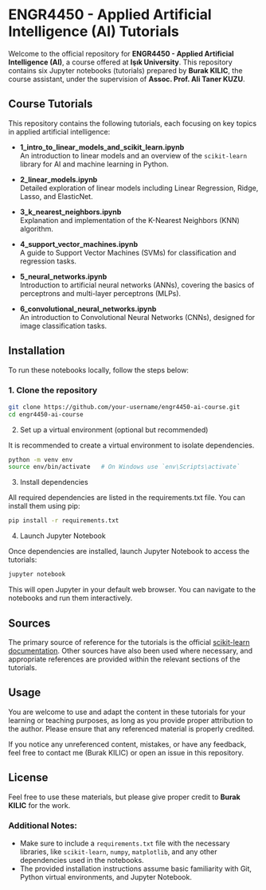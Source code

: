 # ENGR4450 - Applied Artificial Intelligence (AI) Tutorials

Welcome to the official repository for **ENGR4450 - Applied Artificial Intelligence (AI)**, a course offered at **Işık University**. This repository contains six Jupyter notebooks (tutorials) prepared by **Burak KILIC**, the course assistant, under the supervision of **Assoc. Prof. Ali Taner KUZU**.

## Course Tutorials

This repository contains the following tutorials, each focusing on key topics in applied artificial intelligence:

- **1_intro_to_linear_models_and_scikit_learn.ipynb**  
   An introduction to linear models and an overview of the `scikit-learn` library for AI and machine learning in Python.

- **2_linear_models.ipynb**  
   Detailed exploration of linear models including Linear Regression, Ridge, Lasso, and ElasticNet.

- **3_k_nearest_neighbors.ipynb**  
   Explanation and implementation of the K-Nearest Neighbors (KNN) algorithm.

- **4_support_vector_machines.ipynb**  
   A guide to Support Vector Machines (SVMs) for classification and regression tasks.

- **5_neural_networks.ipynb**  
   Introduction to artificial neural networks (ANNs), covering the basics of perceptrons and multi-layer perceptrons (MLPs).

- **6_convolutional_neural_networks.ipynb**  
   An introduction to Convolutional Neural Networks (CNNs), designed for image classification tasks.

## Installation

To run these notebooks locally, follow the steps below:

### 1. Clone the repository

```bash
git clone https://github.com/your-username/engr4450-ai-course.git
cd engr4450-ai-course
```
2. Set up a virtual environment (optional but recommended)

It is recommended to create a virtual environment to isolate dependencies.
```bash
python -m venv env
source env/bin/activate   # On Windows use `env\Scripts\activate`
```
3. Install dependencies

All required dependencies are listed in the requirements.txt file. You can install them using pip:
```bash
pip install -r requirements.txt
```
4. Launch Jupyter Notebook

Once dependencies are installed, launch Jupyter Notebook to access the tutorials:
```bash
jupyter notebook
```
This will open Jupyter in your default web browser. You can navigate to the notebooks and run them interactively.


## Sources

The primary source of reference for the tutorials is the official [scikit-learn documentation](https://scikit-learn.org/stable/documentation.html). Other sources have also been used where necessary, and appropriate references are provided within the relevant sections of the tutorials.

## Usage

You are welcome to use and adapt the content in these tutorials for your learning or teaching purposes, as long as you provide proper attribution to the author. Please ensure that any referenced material is properly credited.

If you notice any unreferenced content, mistakes, or have any feedback, feel free to contact me (Burak KILIC) or open an issue in this repository.

## License

Feel free to use these materials, but please give proper credit to **Burak KILIC** for the work.

### Additional Notes:
- Make sure to include a `requirements.txt` file with the necessary libraries, like `scikit-learn`, `numpy`, `matplotlib`, and any other dependencies used in the notebooks.
- The provided installation instructions assume basic familiarity with Git, Python virtual environments, and Jupyter Notebook.
